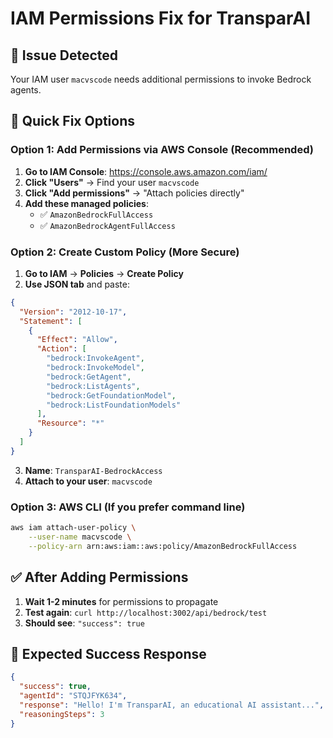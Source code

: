 # IAM Permissions Fix for TransparAI

## 🚨 Issue Detected

Your IAM user `macvscode` needs additional permissions to invoke Bedrock agents.

## 🔧 Quick Fix Options

### Option 1: Add Permissions via AWS Console (Recommended)

1. **Go to IAM Console**: https://console.aws.amazon.com/iam/
2. **Click "Users"** → Find your user `macvscode`
3. **Click "Add permissions"** → "Attach policies directly"
4. **Add these managed policies**:
   - ✅ `AmazonBedrockFullAccess`
   - ✅ `AmazonBedrockAgentFullAccess`

### Option 2: Create Custom Policy (More Secure)

1. **Go to IAM** → **Policies** → **Create Policy**
2. **Use JSON tab** and paste:

```json
{
  "Version": "2012-10-17",
  "Statement": [
    {
      "Effect": "Allow",
      "Action": [
        "bedrock:InvokeAgent",
        "bedrock:InvokeModel",
        "bedrock:GetAgent",
        "bedrock:ListAgents",
        "bedrock:GetFoundationModel",
        "bedrock:ListFoundationModels"
      ],
      "Resource": "*"
    }
  ]
}
```

3. **Name**: `TransparAI-BedrockAccess`
4. **Attach to your user**: `macvscode`

### Option 3: AWS CLI (If you prefer command line)

```bash
aws iam attach-user-policy \
    --user-name macvscode \
    --policy-arn arn:aws:iam::aws:policy/AmazonBedrockFullAccess
```

## ✅ After Adding Permissions

1. **Wait 1-2 minutes** for permissions to propagate
2. **Test again**: `curl http://localhost:3002/api/bedrock/test`
3. **Should see**: `"success": true`

## 🎯 Expected Success Response

```json
{
  "success": true,
  "agentId": "STQJFYK634",
  "response": "Hello! I'm TransparAI, an educational AI assistant...",
  "reasoningSteps": 3
}
```

